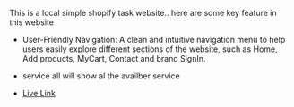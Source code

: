 This is a local simple shopify task website.. here are some key feature in this website

- User-Friendly Navigation: A clean and intuitive navigation menu to help users easily explore different sections of the website, such as Home, Add products, MyCart, Contact and brand SignIn.

- service all will show al the availber service

- [Live Link](https://home-service-92300.web.app/)

